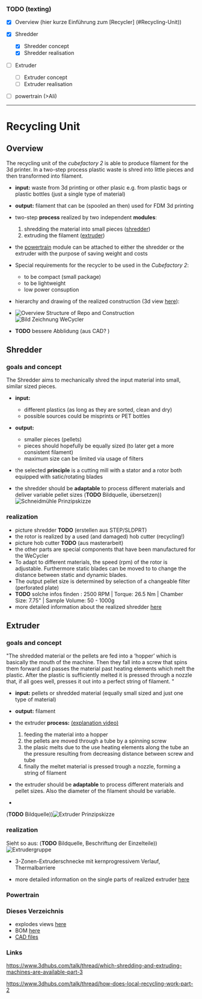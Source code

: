 ### TODO (texting)
+ [x] Overview (hier kurze Einführung zum [Recycler] (#Recycling-Unit))
+ [x] Shredder
	+ [x] Shredder concept
	+ [x] Shredder realisation
+ [ ] Extruder
	+ [ ] Extruder concept
	+ [ ] Extruder realisation
+ [ ] powertrain (>Ali)

 
-------------------------------------------


# Recycling Unit
## Overview

 The recycling unit of the _cubefactory 2_ is able to produce filament for the 3d printer. In a two-step process plastic waste is shred into little pieces and then transformed into filament.

+ __input:__ waste from 3d printing or other plasic e.g. from plastic bags or plastic bottles (just a single type of material)

+ __output:__ filament that can be (spooled an then) used for FDM 3d printing 

+ two-step __process__ realized by two independent __modules__: 
	1. shredding the material into small pieces ([shredder](#Shredder)) 
	2. extruding the filament ([extruder](#Extruder))

+ the [powertrain](#Power) module can be attached to either the shredder or the extruder with the purpose of saving weight and costs

+ Special requirements for the recycler to be used in the _Cubefactory 2_:
	+ to be compact (small package)
	+ to be lightweight
	+ low power consuption 

+ hierarchy and drawing of the realized construction (3d view [here](CAD\WeCycler\Extrudergruppe\Extrudergruppe_STL\Baugruppe)):

+ ![Overview Structure of Repo and Construction](images/WeCycler_structure.png)
![Bild Zeichnung WeCycler](images/WeCycler_drawing.jpg)
+ __TODO__ bessere Abblidung (aus CAD? )

## Shredder <a name="Shredder"></a>
### goals and concept
The Shredder aims to mechanically shred the input material into small, similar sized pieces.

+ __input:__ 
	+ different plastics (as long as they are sorted, clean and dry)
	+ possible sources could be misprints or PET bottles
+ __output:__
	+ smaller pieces (pellets)
	+ pieces should hopefully be equally sized (to later get a more consistent filament)
	+ maximum size can be limited via usage of filters
	
+ the selected __principle__ is a cutting mill with a stator and a rotor both equipped with satic/rotating blades 
+ the shredder should be __adaptable__ to process different materials and deliver variable pellet sizes
(__TODO__ Bildquelle, übersetzen))![Schneidmühle Prinzipskizze](images/Schneidmuehle_prinzip_quelle.jpg)


### realization
+ picture shredder __TODO__ (erstellen aus STEP/SLDPRT)
+ the rotor is realized by a used (and damaged) hob cutter  (recycling!) 
+ picture hob cutter __TODO__ (aus masterarbeit)
+ the other parts are special components that have been manufactured for the WeCycler
+ To adapt to different materials, the speed (rpm) of the rotor is adjustable. Furthermore static blades can be moved to to change the distance between static and dynamic blades.
+ The output pellet size is determined by selection of a changeable filter (perforated plate)
+ __TODO__ solche infos finden :
 2500 RPM | Torque: 26.5 Nm | Chamber Size: 7.75" | Sample Volume: 50 - 1000g
+ more detailed information about the realized shredder [here](Shredder_Info.md)
 
## Extruder <a name="Extruder"></a>
### goals and concept

"The shredded material or the pellets are fed into a ‘hopper’ which is basically the mouth of the machine. Then they fall into a screw that spins them forward and passes the material past heating elements which melt the plastic. After the plastic is sufficiently melted it is pressed through a nozzle that, if all goes well, presses it out into a perfect string of filament. "

+ __input:__ pellets or shredded material (equally small sized and just one type of material)
+ __output:__ filament
+  the extruder __process:__ [(explanation video)](https://www.youtube.com/watch?v=WaB-dsB1Kfk)

	1. feeding the material into a hopper
	2. the pellets are moved through a tube by a spinning screw
	3. the plasic melts due to the use heating elements along the tube an the pressure resulting from decreasing distance between screw and tube
	4. finally the meltet material is pressed trough a nozzle, forming a string of filament
	 
+ the extruder should be __adaptable__ to process different materials and pellet sizes. Also the diameter of the filament should be variable.
+  
(__TODO__ Bildquelle))![Extruder Prinzipskizze](images/Extruderschema.jpg)

### realization 
Sieht so aus: (__TODO__ Bildquelle, Beschriftung der Einzelteile))![Extrudergruppe](images/Extruderbaugruppe.jpg)

+ 3-Zonen-Extruderschnecke mit kernprogressivem Verlauf, Thermalbarriere

+ more detailed information on the single parts of realized extruder [here](Extruder_Info.md)
 
### Powertrain <a name="Power"></a>

### Dieses Verzeichnis
+  explodes views [here](CAD/exploded_views)
+  BOM [here](BOM)
+  [CAD files](CAD)

### Links
https://www.3dhubs.com/talk/thread/which-shredding-and-extruding-machines-are-available-part-3

https://www.3dhubs.com/talk/thread/how-does-local-recycling-work-part-2
